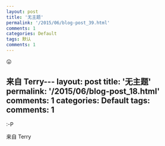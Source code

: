 ```yaml
---
layout: post
title: '无主题'
permalink: '/2015/06/blog-post_39.html'
comments: 1
categories: Default
tags: 默认
comments: 1
---
```

😛

来自 Terry---
layout: post
title: '无主题'
permalink: '/2015/06/blog-post_18.html'
comments: 1
categories: Default
tags: 
comments: 1
---
:-P

  
来自 Terry